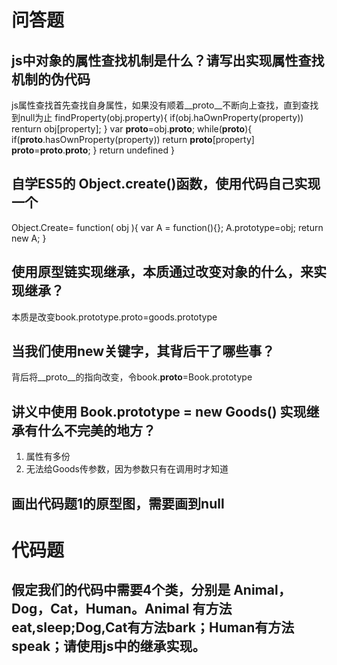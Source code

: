 # 问答题
## js中对象的属性查找机制是什么？请写出实现属性查找机制的伪代码
 js属性查找首先查找自身属性，如果没有顺着__proto__不断向上查找，直到查找到null为止
 findProperty(obj.property){
     if(obj.haOwnProperty(property))
        renturn obj[property];
 }
 var __proto__=obj.__proto__;
 while(__proto__){
    if(__proto__.hasOwnProperty(property))
        return __proto__[property]
    __proto__=__proto__.__proto__;
    }
return undefined
}


## 自学ES5的 Object.create()函数，使用代码自己实现一个
Object.Create= function( obj ){
    var A = function(){};
    A.prototype=obj;
    return new A;
}


## 使用原型链实现继承，本质通过改变对象的什么，来实现继承？
本质是改变book.prototype.proto=goods.prototype


## 当我们使用new关键字，其背后干了哪些事？
背后将__proto__的指向改变，令book.__proto__=Book.prototype




## 讲义中使用 Book.prototype = new Goods() 实现继承有什么不完美的地方？
1. 属性有多份
2. 无法给Goods传参数，因为参数只有在调用时才知道




## 画出代码题1的原型图，需要画到null





# 代码题
## 假定我们的代码中需要4个类，分别是 Animal，Dog，Cat，Human。Animal 有方法 eat,sleep;Dog,Cat有方法bark；Human有方法speak；请使用js中的继承实现。